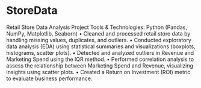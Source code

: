 # StoreData
Retail Store Data Analysis Project
Tools & Technologies: Python (Pandas, NumPy, Matplotlib, Seaborn)
•	Cleaned and processed retail store data by handling missing values, duplicates, and outliers.
•	Conducted exploratory data analysis (EDA) using statistical summaries and visualizations (boxplots, histograms, scatter plots).
•	Detected and analyzed outliers in Revenue and Marketing Spend using the IQR method.
•	Performed correlation analysis to assess the relationship between Marketing Spend and Revenue, visualizing insights using scatter plots.
•	Created a Return on Investment (ROI) metric to evaluate business performance.
